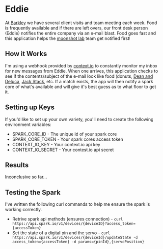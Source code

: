 # Eddie

At [Barkley](http://barkleyus.com) we have several client visits and team meeting each week. Food is frequently available and if there are left overs, our front desk person (Eddie) notifies the entire company via an e-mail blast. Food goes fast and this application helps the [moonshot lab](http://moonshot.barkleyus.com) team get notified first!

## How it Works
I'm using a webhook provided by [context.io](http://context.io/) to constantly monitor my inbox for new messages from Eddie. When one arrives, this application checks to see if the contents/subject of the e-mail look like food (donuts, [Dean and Deluca](http://deandeluca.com/‎), [Jack Stack](http://.jackstackbbq.com), etc. If a match exists, the app will then notify a spark core of what's available and will give it's best guess as to what floor to get it.

## Setting up Keys
If you'd like to set up your own variety, you'll need to create the following environment variables:
* SPARK_CORE_ID - The unique id of your spark core
* SPARK_CORE_TOKEN - Your spark cores access token
* CONTEXT_IO_KEY - Your context.io api key
* CONTEXT_IO_SECRET - Your contest.io api secret

## Results
Inconclusive so far...

## Testing the Spark
I've written the following curl commands to help me ensure the spark is working correctly.

* Retrive spark api methods (ensures connection) - `curl https://api.spark.io/v1/devices/{deviceID}?access_token={accessToken}`
* Set the state of a digital pin and the servo - `curl https://api.spark.io/v1/devices/{deviceId}/updateState -d access_token={accessToken} -d params={pinId},{servoPosition}`
